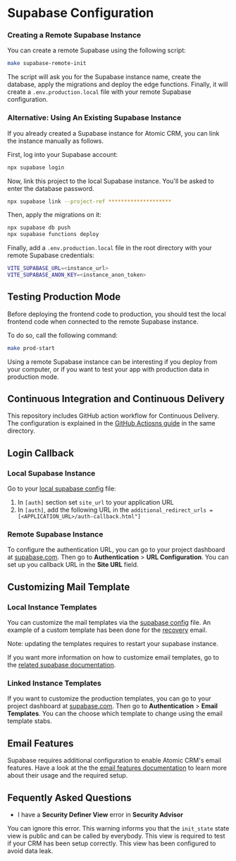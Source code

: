# Supabase Configuration

### Creating a Remote Supabase Instance

You can create a remote Supabase using the following script:

```sh
make supabase-remote-init
```

The script will ask you for the Supabase instance name, create the database, apply the migrations and deploy the edge functions. Finally, it will create a `.env.production.local` file with your remote Supabase configuration.

### Alternative: Using An Existing Supabase Instance

If you already created a Supabase instance for Atomic CRM, you can link the instance manually as follows.

First, log into your Supabase account:

```sh
npx supabase login
```

Now, link this project to the local Supabase instance. You'll be asked to enter the database password.

```sh
npx supabase link --project-ref ********************
```

Then, apply the migrations on it:

```sh
npx supabase db push
npx supabase functions deploy
```

Finally, add a `.env.production.local` file in the root directory with your remote Supabase credentials:

```sh
VITE_SUPABASE_URL=<instance_url>
VITE_SUPABASE_ANON_KEY=<instance_anon_token>
```

## Testing Production Mode

Before deploying the frontend code to production, you should test the local frontend code when connected to the remote Supabase instance. 

To do so, call the following command:

```sh
make prod-start
```

Using a remote Supabase instance can be interesting if you deploy from your computer, or if you want to test your app with production data in production mode.

## Continuous Integration and Continuous Delivery

This repository includes GitHub action workflow for Continuous Delivery. The configuration is explained in the [GitHub Actiosns guide](./github-actions.md) in the same directory.

## Login Callback

### Local Supabase Instance

Go to your [local supabase config](../supabase/config.toml) file:
1. In `[auth]` section set `site_url` to your application URL
2. In `[auth]`, add the following URL in the `additional_redirect_urls = [<APPLICATION_URL>/auth-callback.html"]`

### Remote Supabase Instance

To configure the authentication URL, you can go to your project dashboard at [supabase.com](https://supabase.com/). Then go to **Authentication** > **URL Configuration**. You can set up you callback URL in the **Site URL** field.

## Customizing Mail Template

### Local Instance Templates

You can customize the mail templates via the [supabase config](../supabase/config.toml) file. An example of a custom template has been done for the [recovery](../supabase/templates/recovery.html) email.

Note: updating the templates requires to restart your supabase instance.

If you want more information on how to customize email templates, go to the [related supabase documentation](https://supabase.com/docs/guides/cli/customizing-email-templates).

### Linked Instance Templates

If you want to customize the production templates, you can go to your project dashboard at [supabase.com](https://supabase.com/). Then go to **Authentication** > **Email Templates**. You can the choose which template to change using the email template stabs.

## Email Features

Supabase requires additional configuration to enable Atomic CRM's email features. Have a look at the the [email features documentation](./email-features.md) to learn more about their usage and the required setup.

## Fequently Asked Questions

- I have a **Security Definer View** error in **Security Advisor**

You can ignore this error. This warning informs you that the `init_state` state view is public and can be called by everybody.
This view is required to test if your CRM has been setup correctly. This view has been configured to avoid data leak.
